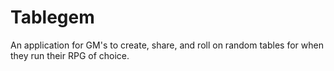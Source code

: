 # Tablegem
An application for GM's to create, share, and roll on random tables for when they run their RPG of choice.
